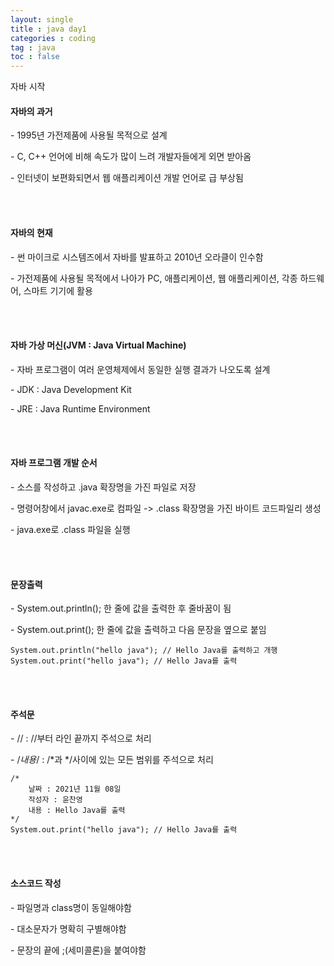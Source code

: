 ```yaml
---
layout: single
title : java day1
categories : coding
tag : java
toc : false
---
```


자바 시작

#### 자바의 과거

\- 1995년 가전제품에 사용될 목적으로 설계

\- C, C++ 언어에 비해 속도가 많이 느려 개발자들에게 외면 받아옴

\-  인터넷이 보편화되면서 웹 애플리케이션 개발 언어로 급 부상됨

<br>
<br>

#### 자바의 현재

\- 썬 마이크로 시스템즈에서 자바를 발표하고 2010년 오라클이 인수함

\- 가전제품에 사용될 목적에서 나아가 PC, 애플리케이션, 웹 애플리케이션, 각종 하드웨어, 스마트 기기에 활용

<br>
<br>


#### 자바 가상 머신(JVM : Java Virtual Machine)

\- 자바 프로그램이 여러 운영체제에서 동일한 실행 결과가 나오도록 설계

\- JDK : Java Development Kit

\- JRE : Java Runtime Environment

<br>
<br>


####  자바 프로그램 개발 순서

\- 소스를 작성하고 .java 확장명을 가진 파일로 저장

\- 명령어창에서 javac.exe로 컴파일 -> .class 확장명을 가진 바이트 코드파일리 생성

\- java.exe로 .class 파일을 실행

<br>
<br>

#### 문장출력

\- System.out.println(); 한 줄에 값을 출력한 후 줄바꿈이 됨

\- System.out.print(); 한 줄에 값을 출력하고 다음 문장을 옆으로 붙임


```
System.out.println("hello java"); // Hello Java를 출력하고 개행
System.out.print("hello java"); // Hello Java를 출력
```

<br>
<br>

#### 주석문

\- // : //부터 라인 끝까지 주석으로 처리

\- /*내용*/ : /*과 */사이에 있는 모든 범위를 주석으로 처리

```
/* 
    날짜 : 2021년 11월 08일
    작성자 : 윤찬영
    내용 : Hello Java를 출력
*/
System.out.print("hello java"); // Hello Java를 출력
```

<br>
<br>

#### 소스코드 작성

\- 파일명과 class명이 동일해야함

\- 대소문자가 명확히 구별해야함

\- 문장의 끝에 ;(세미콜론)을 붙여야함



